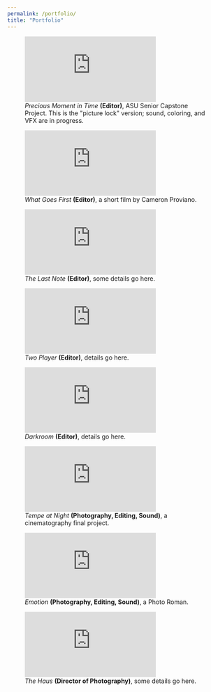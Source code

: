 ```yaml
---
permalink: /portfolio/
title: "Portfolio"
---
```


<figure class="full">
    <iframe src="https://www.youtube.com/embed/uRvjAc09bns?si=VOYOwxBhMLJgQZvZ" title="YouTube video player" frameborder="0" allowfullscreen></iframe> 
    <figcaption><em>Precious Moment in Time</em> <strong>(Editor)</strong>, ASU Senior Capstone Project. This is the "picture lock" version; sound, coloring, and VFX are in progress.</figcaption>
</figure>

<figure class="full">
    <iframe src="https://www.youtube.com/embed/2W5fTNkLob8?si=SVHvgPIAQADVGXwi" title="YouTube video player" frameborder="0" allowfullscreen></iframe> 
    <figcaption><em>What Goes First</em> <strong>(Editor)</strong>, a short film by Cameron Proviano.</figcaption>
</figure>

<figure class="full">
    <iframe src="https://www.youtube.com/embed/OgMaYF8uDAw?si=LqaSYC-MzkCxOlVb" title="YouTube video player" frameborder="0" allowfullscreen></iframe> 
    <figcaption><em>The Last Note</em> <strong>(Editor)</strong>, some details go here.</figcaption>
</figure>

<figure class="full">
    <iframe src="https://www.youtube.com/embed/KxrMX1ZiB0k?si=8t1WZxXzgLllATSQ" title="YouTube video player" frameborder="0" allowfullscreen></iframe> 
    <figcaption><em>Two Player</em> <strong>(Editor)</strong>, details go here.</figcaption>
</figure>

<figure class="full">
    <iframe src="https://www.youtube.com/embed/VyJJENEE4RY?si=pMM9SUC6-Bi22Sik" title="YouTube video player" frameborder="0" allowfullscreen></iframe> 
    <figcaption><em>Darkroom</em> <strong>(Editor)</strong>, details go here.</figcaption>
</figure>

<figure class="full">
    <iframe src="https://www.youtube.com/embed/a7VY1vK_BAw?si=VHeCECBpM9hw8Tsd" title="YouTube video player" frameborder="0" allowfullscreen></iframe> 
    <figcaption><em>Tempe at Night</em> <strong>(Photography, Editing, Sound)</strong>, a cinematography final project.</figcaption>
</figure>

<figure class="full">
    <iframe src="https://www.youtube.com/embed/NmmBaudqROw?si=FCyE6Mc8dARTqb4A" title="YouTube video player" frameborder="0" allowfullscreen></iframe> 
    <figcaption><em>Emotion</em> <strong>(Photography, Editing, Sound)</strong>, a Photo Roman.</figcaption>
</figure>

<figure class="full">
    <iframe src="https://www.youtube.com/embed/TX6oW3D5b9c?si=WzlYYejvpZCVoGvj" title="YouTube video player" frameborder="0" allowfullscreen></iframe> 
    <figcaption><em>The Haus</em> <strong>(Director of Photography)</strong>, some details go here.</figcaption>
</figure>